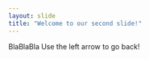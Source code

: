 ```yaml
---
layout: slide
title: "Welcome to our second slide!"
---
```

BlaBlaBla
Use the left arrow to go back!
